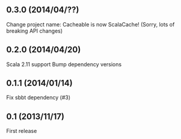 0.3.0 (2014/04/??)
----

Change project name: Cacheable is now ScalaCache! (Sorry, lots of breaking API changes)

0.2.0 (2014/04/20)
----

Scala 2.11 support
Bump dependency versions

0.1.1 (2014/01/14)
----

Fix sbbt dependency (#3)

0.1 (2013/11/17)
-----

First release
